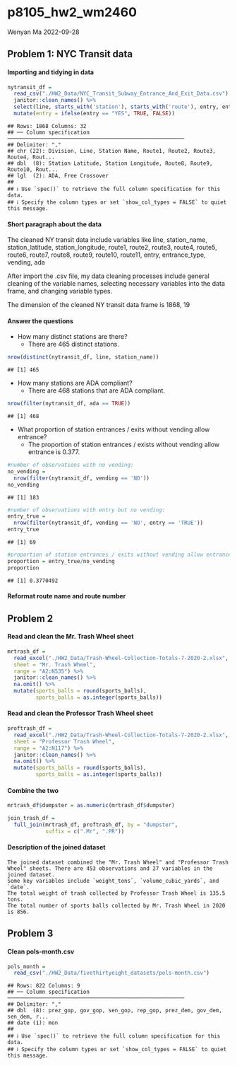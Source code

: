 p8105_hw2_wm2460
================
Wenyan Ma
2022-09-28

## Problem 1: NYC Transit data

#### Importing and tidying in data

``` r
nytransit_df = 
  read_csv("./HW2_Data/NYC_Transit_Subway_Entrance_And_Exit_Data.csv") %>%
  janitor::clean_names() %>% 
  select(line, starts_with('station'), starts_with('route'), entry, entrance_type, vending, ada, -station_location) %>%
  mutate(entry = ifelse(entry == "YES", TRUE, FALSE))
```

    ## Rows: 1868 Columns: 32
    ## ── Column specification ────────────────────────────────────────────────────────
    ## Delimiter: ","
    ## chr (22): Division, Line, Station Name, Route1, Route2, Route3, Route4, Rout...
    ## dbl  (8): Station Latitude, Station Longitude, Route8, Route9, Route10, Rout...
    ## lgl  (2): ADA, Free Crossover
    ## 
    ## ℹ Use `spec()` to retrieve the full column specification for this data.
    ## ℹ Specify the column types or set `show_col_types = FALSE` to quiet this message.

#### Short paragraph about the data

The cleaned NY transit data include variables like line, station_name,
station_latitude, station_longitude, route1, route2, route3, route4,
route5, route6, route7, route8, route9, route10, route11, entry,
entrance_type, vending, ada

After import the .csv file, my data cleaning processes include general
cleaning of the variable names, selecting necessary variables into the
data frame, and changing variable types.

The dimension of the cleaned NY transit data frame is 1868, 19

#### Answer the questions

-   How many distinct stations are there?
    -   There are 465 distinct stations.

``` r
nrow(distinct(nytransit_df, line, station_name))
```

    ## [1] 465

-   How many stations are ADA compliant?
    -   There are 468 stations that are ADA compliant.

``` r
nrow(filter(nytransit_df, ada == TRUE))
```

    ## [1] 468

-   What proportion of station entrances / exits without vending allow
    entrance?
    -   The proportion of station entrances / exists without vending
        allow entrance is 0.377.

``` r
#number of observations with no vending:
no_vending =
  nrow(filter(nytransit_df, vending == 'NO'))
no_vending
```

    ## [1] 183

``` r
#number of observations with entry but no vending: 
entry_true = 
  nrow(filter(nytransit_df, vending == 'NO', entry == 'TRUE'))
entry_true
```

    ## [1] 69

``` r
#proportion of station entrances / exits without vending allow entrance
proportion = entry_true/no_vending 
proportion
```

    ## [1] 0.3770492

#### Reformat route name and route number

## Problem 2

#### Read and clean the Mr. Trash Wheel sheet

``` r
mrtrash_df = 
  read_excel("./HW2_Data/Trash-Wheel-Collection-Totals-7-2020-2.xlsx",
  sheet = "Mr. Trash Wheel",
  range = "A2:N535") %>% 
  janitor::clean_names() %>% 
  na.omit() %>% 
  mutate(sports_balls = round(sports_balls), 
         sports_balls = as.integer(sports_balls))
```

#### Read and clean the Professor Trash Wheel sheet

``` r
proftrash_df = 
  read_excel("./HW2_Data/Trash-Wheel-Collection-Totals-7-2020-2.xlsx",
  sheet = "Professor Trash Wheel",
  range = "A2:N117") %>% 
  janitor::clean_names() %>% 
  na.omit() %>% 
  mutate(sports_balls = round(sports_balls), 
         sports_balls = as.integer(sports_balls))
```

#### Combine the two

``` r
mrtrash_df$dumpster = as.numeric(mrtrash_df$dumpster)

join_trash_df = 
  full_join(mrtrash_df, proftrash_df, by = "dumpster", 
            suffix = c(".Mr", ".PR"))
```

#### Description of the joined dataset

    The joined dataset combined the "Mr. Trash Wheel" and "Professor Trash Wheel" sheets. There are 453 observations and 27 variables in the joined dataset. 
    Some key variables include `weight_tons`, `volume_cubic_yards`, and `date`. 
    The total weight of trash collected by Professor Trash Wheel is 135.5 tons.
    The total number of sports balls collected by Mr. Trash Wheel in 2020 is 856.

## Problem 3

#### Clean pols-month.csv

``` r
pols_month = 
  read_csv("./HW2_Data/fivethirtyeight_datasets/pols-month.csv")
```

    ## Rows: 822 Columns: 9
    ## ── Column specification ────────────────────────────────────────────────────────
    ## Delimiter: ","
    ## dbl  (8): prez_gop, gov_gop, sen_gop, rep_gop, prez_dem, gov_dem, sen_dem, r...
    ## date (1): mon
    ## 
    ## ℹ Use `spec()` to retrieve the full column specification for this data.
    ## ℹ Specify the column types or set `show_col_types = FALSE` to quiet this message.
